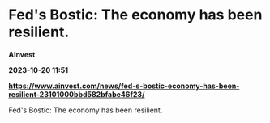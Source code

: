 # Fed's Bostic: The economy has been resilient.
**AInvest**

**2023-10-20 11:51**

**https://www.ainvest.com/news/fed-s-bostic-economy-has-been-resilient-23101000bbd582bfabe46f23/**

Fed's Bostic: The economy has been resilient.